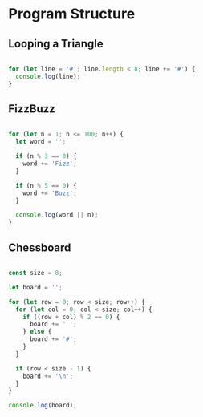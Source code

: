 # Program Structure

## Looping a Triangle

```js

for (let line = '#'; line.length < 8; line += '#') {
  console.log(line);
}

```

## FizzBuzz

```js

for (let n = 1; n <= 100; n++) {
  let word = '';

  if (n % 3 == 0) {
    word += 'Fizz';
  }

  if (n % 5 == 0) {
    word += 'Buzz';
  }

  console.log(word || n);
}

```

## Chessboard

```js

const size = 8;

let board = '';

for (let row = 0; row < size; row++) {
  for (let col = 0; col < size; col++) {
    if ((row + col) % 2 == 0) {
      board += ' ';
    } else {
      board += '#';
    }
  }

  if (row < size - 1) {
    board += '\n';
  }
}

console.log(board);

```

